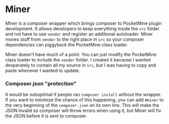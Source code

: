 Miner
=====
Miner is a composer wrapper which brings composer to PocketMine plugin development. It allows developers to keep everything inside the `src` folder and not have to use `vendor` and register an additional autoloader. Miner moves stuff from `vendor` to the right place in `src` so your composer dependencies can piggyback the PocketMine class loader.

Miner doesn't have much of a point. You can just modify the PocketMine class loader to include the `vendor` folder. I created it because I wanted desperately to contain all my source in `src`, but I was having to copy and paste whenever I wanted to update.

### Composer.json "protection"
It would be suboptimal if people ran `composer install` without the wrapper. If you want to minimize the chance of this happening, you can add `#miner` to the very beginning of the `composer.json` on its own line. This will make the JSON invalid so composer will throw errors when using it, but Miner will fix the JSON before it is sent to composer.